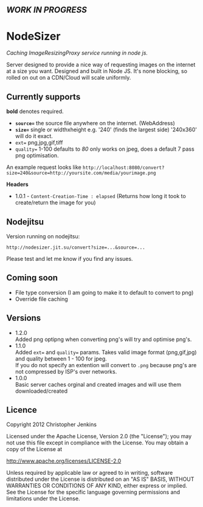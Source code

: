_WORK IN PROGRESS_
--------------------
NodeSizer 
==========
*Caching ImageResizingProxy service running in node js.*

Server designed to provide a nice way of requesting images on the internet at a size you want. Designed and built in Node JS.
It's none blocking, so rolled on out on a CDN/Cloud will scale uniformly.

Currently supports
------------------

**bold** denotes required.

* **`source=`** the source file anywhere on the internet. (WebAddress)
* **`size=`** single or widthxheight e.g. '240' (finds the largest side) '240x360' will do it exact.
* `ext=` png,jpg,gif,tiff
* `quality=` 1-100 defaults to _80_ only works on jpeg, does a default 7 pass png optimisation.

An example request looks like `http://localhost:8080/convert?size=240&source=http://yoursite.com/media/yourimage.png`

**Headers**

* 1.0.1 - `Content-Creation-Time : elapsed` (Returns how long it took to create/return the image for you)


Nodejitsu
---------
Version running on nodejitsu:

`http://nodesizer.jit.su/convert?size=...&source=...`

Please test and let me know if you find any issues.

Coming soon
-----------
* File type conversion (I am going to make it to default to convert to png)
* Override file caching

Versions
--------
* 1.2.0 <br />
Added png optipng when converting png's will try and optimise png's.
* 1.1.0 <br /> 
Added `ext=` and `quality=` params. Takes valid image format (png,gif,jpg) and quality between 1 - 100 for jpeg.<br />
If you do not specify an extention will convert to `.png` because png's are not compressed by ISP's over networks.
* 1.0.0 <br />
Basic server caches orginal and created images and will use them downloaded/created


Licence
-------
Copyright 2012 Christopher Jenkins

Licensed under the Apache License, Version 2.0 (the "License");
you may not use this file except in compliance with the License.
You may obtain a copy of the License at

   http://www.apache.org/licenses/LICENSE-2.0

Unless required by applicable law or agreed to in writing, software
distributed under the License is distributed on an "AS IS" BASIS,
WITHOUT WARRANTIES OR CONDITIONS OF ANY KIND, either express or implied.
See the License for the specific language governing permissions and
limitations under the License.